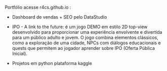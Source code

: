 Portfólio acesse r4cs.github.io :

* Dashboard de vendas + SEO pelo DataStudio
  
* IPO - A link to the future: é um jogo DEMO em estilo 2D top-view desenvolvido para proporcionar uma experiência envolvente e divertida para um público adulto e jovem. O jogo combina elementos clássicos, como a exploração de uma cidade, NPCs com diálogos educacionais e quests que permitem ao jogador aprender sobre IPO (Oferta Pública Inicial).
  
* Projetos em python plataforma kaggle

